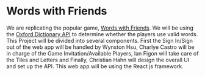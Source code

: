 # Words with Friends
We are replicating the popular game, [Words with Friends](https://en.wikipedia.org/wiki/Words_with_Friends). We will be using the [Oxford Dictionary API](https://developer.oxforddictionaries.com/) to determine whether the players use valid words. This Project will be divided into several components. First the Sign In/Sign out of the web app will be handled by Wynston Hsu, Charlye Castro will be in charge of the Game Invitation/Available Players, Ian Figon will take care of the Tiles and Letters and Finally, Christian Hahn will design the overall UI and set up the API. This web app will be using the React js framework.
